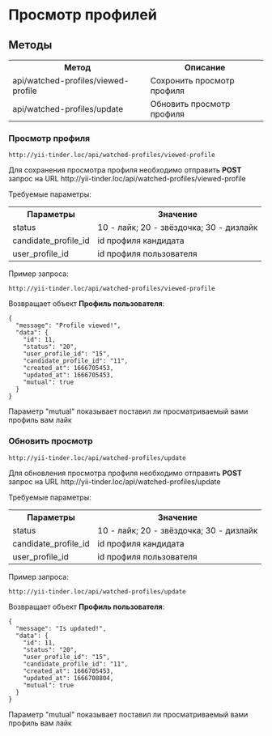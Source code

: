 # Просмотр профилей

## Методы

<table>
    <tr>
        <th>
            Метод
        </th>
        <th>
            Описание
        </th>
    </tr>
    <tr>
        <td>
            api/watched-profiles/viewed-profile
        </td>
        <td>
            Сохронить просмотр профиля
        </td>
    </tr>
    <tr>
        <td>
            api/watched-profiles/update
        </td>
        <td>
            Обновить просмотр профиля
        </td>
    </tr>
</table>

### Просмотр профиля

`http://yii-tinder.loc/api/watched-profiles/viewed-profile`
<p>
    Для сохранения просмотра профиля необходимо отправить <b>POST</b> запрос на URL http://yii-tinder.loc/api/watched-profiles/viewed-profile
</p>
<p>
    Требуемые параметры:
</p>
<table>
    <tr>
        <th>
            Параметры
        </th>
        <th>
            Значение
        </th>
    </tr>
    <tr>
        <td>
            status
        </td>
        <td>
            10 - лайк;
            20 - звёздочка; 
            30 - дизлайк
        </td>
    </tr>
    <tr>
        <td>
            candidate_profile_id
        </td>
        <td>
            id профиля кандидата
        </td>
    </tr>
    <tr>
        <td>
            user_profile_id
        </td>
        <td>
            id профиля пользователя   
        </td>
    </tr>
</table>
<p>
    Пример запроса:
</p>

`http://yii-tinder.loc/api/watched-profiles/viewed-profile`

<p>
    Возвращает объект <b>Профиль пользователя</b>:
</p>

```json5
{
  "message": "Profile viewed!",
  "data": {
    "id": 11,
    "status": "20",
    "user_profile_id": "15",
    "candidate_profile_id": "11",
    "created_at": 1666705453,
    "updated_at": 1666705453,
    "mutual": true
  }
}
```

<p>
    Параметр "mutual" показывает поставил ли просматриваемый вами профиль вам лайк
</p>

### Обновить просмотр

`http://yii-tinder.loc/api/watched-profiles/update`
<p>
    Для обновления просмотра профиля необходимо отправить <b>POST</b> запрос на URL http://yii-tinder.loc/api/watched-profiles/update
</p>
<p>
    Требуемые параметры:
</p>
<table>
    <tr>
        <th>
            Параметры
        </th>
        <th>
            Значение
        </th>
    </tr>
    <tr>
        <td>
            status
        </td>
        <td>
            10 - лайк;
            20 - звёздочка; 
            30 - дизлайк
        </td>
    </tr>
    <tr>
        <td>
            candidate_profile_id
        </td>
        <td>
            id профиля кандидата
        </td>
    </tr>
    <tr>
        <td>
            user_profile_id
        </td>
        <td>
            id профиля пользователя   
        </td>
    </tr>
</table>
<p>
    Пример запроса:
</p>

`http://yii-tinder.loc/api/watched-profiles/update`

<p>
    Возвращает объект <b>Профиль пользователя</b>:
</p>

```json5
{
  "message": "Is updated!",
  "data": {
    "id": 11,
    "status": "20",
    "user_profile_id": "15",
    "candidate_profile_id": "11",
    "created_at": 1666705453,
    "updated_at": 1666708804,
    "mutual": true
  }
}
```

<p>
    Параметр "mutual" показывает поставил ли просматриваемый вами профиль вам лайк
</p>